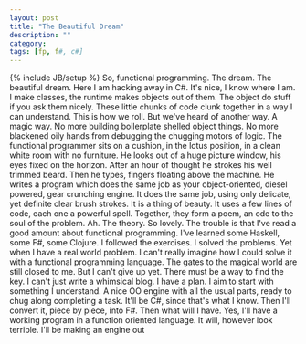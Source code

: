 ```yaml
---
layout: post
title: "The Beautiful Dream"
description: ""
category: 
tags: [fp, f#, c#]
---
```

{% include JB/setup %}
So, functional programming. The dream. The beautiful dream. 
Here I am hacking away in C#. It's nice, I know where I am. I make classes, the runtime makes objects out of them. The object do stuff if you ask them nicely. These little chunks of code clunk together in a way I can understand. This is how we roll. 
But we've heard of another way. A magic way. No more building boilerplate shelled object things. No more blackened oily hands from debugging the chugging motors of logic. The functional programmer sits on a cushion, in the lotus position, in a clean white room with no furniture. He looks out of a huge picture window, his eyes fixed on the horizon. After an hour of thought he strokes his well trimmed beard. Then he types, fingers floating above the machine. He writes a program which does the same job as your object-oriented, diesel powered, gear crunching engine. It does the same job, using only delicate, yet definite clear brush strokes. It is a thing of beauty. It uses a few lines of code, each one a powerful spell. Together, they form a poem, an ode to the soul of the problem.
Ah. The theory. So lovely. 
The trouble is that I've read a good amount about functional programming. I've learned some Haskell, some F#, some Clojure. I followed the exercises. I solved the problems. Yet when I have a real world problem. I can't really imagine how I could solve it with a functional programming language. The gates to the magical world are still closed to me.
But I can't give up yet. There must be a way to find the key. I can't just write a whimsical blog. I have a plan.
I aim to start with something I understand. A nice OO engine with all the usual parts, ready to chug along completing a task. It'll be C#, since that's what I know. Then I'll convert it, piece by piece, into F#. Then what will I have. Yes, I'll have a working program in a function oriented language. It will, however look terrible. I'll be making an engine out 

